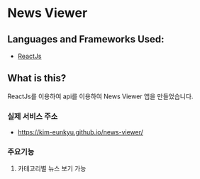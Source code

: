 # News Viewer

## Languages and Frameworks Used:

- [ReactJs](https://reactjs.org/)

## What is this?

ReactJs를 이용하여 api를 이용하여 News Viewer 앱을 만들었습니다.

### 실제 서비스 주소

- https://kim-eunkyu.github.io/news-viewer/

### 주요기능

1.  카테고리별 뉴스 보기 가능
